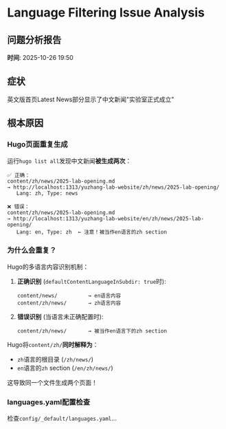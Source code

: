 # Language Filtering Issue Analysis

## 问题分析报告
**时间**: 2025-10-26 19:50

## 症状
英文版首页Latest News部分显示了中文新闻"实验室正式成立"

## 根本原因

### Hugo页面重复生成
运行`hugo list all`发现中文新闻**被生成两次**：

```
✅ 正确：
content/zh/news/2025-lab-opening.md 
→ http://localhost:1313/yuzhang-lab-website/zh/news/2025-lab-opening/
   Lang: zh, Type: news

❌ 错误：
content/zh/news/2025-lab-opening.md 
→ http://localhost:1313/yuzhang-lab-website/en/zh/news/2025-lab-opening/
   Lang: en, Type: zh  ← 注意！被当作en语言的zh section
```

### 为什么会重复？

Hugo的多语言内容识别机制：

1. **正确识别** (`defaultContentLanguageInSubdir: true`时):
   ```
   content/news/          → en语言内容
   content/zh/news/       → zh语言内容
   ```

2. **错误识别** (当语言未正确配置时):
   ```
   content/zh/news/       → 被当作en语言下的zh section
   ```

Hugo将`content/zh/`**同时解释为**：
- `zh`语言的根目录 (`/zh/news/`)
- `en`语言的`zh` section (`/en/zh/news/`)

这导致同一个文件生成两个页面！

### languages.yaml配置检查

检查`config/_default/languages.yaml`...
